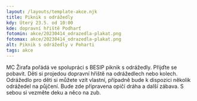 ```yaml
---
layout: /layouts/template-akce.njk
title: Piknik s odrážedly
kdy: Úterý 23.5. od 10:00
kde: dopravní hřiště Podharť
fotomin: akce/20230414_odrazedla-plakat.png
fotomax: akce/20230414_odrazedla-plakat.png
alt: Piknik s odrážedly v Poharti
tags: akce
---
```


MC Žirafa pořádá ve spolupráci s BESIP piknik s odrážedly. Přijďte se pobavit. Děti si projedou dopravní hřiště na odrážedlech nebo kolech. Odrážedlo pro děti si můžete vzít vlastní, případně bude k dispozici několik odrážedel na půjčení. Bude zde připravena opičí dráha a další zábava. S sebou si vezměte deku a něco na zub.

